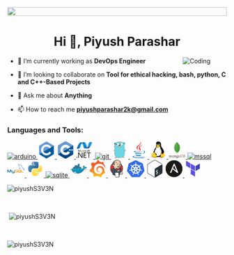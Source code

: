 <img width="100%" height="50%" src="https://wallpapers.com/images/high/rick-and-morty-silhouette-e95nobbtyijewsah.webp">
<h1 align="center">Hi 👋, Piyush Parashar</h1>

<img align="right"  width="20%"  alt="Coding" hight="300"  src="http://3.bp.blogspot.com/-mezFQuiBLdQ/T0-z3j5WfUI/AAAAAAAADrg/TllczQzSOB0/s1600/Hacker+goldfinger+3D+Animated+Gif+at+Hacker+Informer+Artful+3D+GIF+Animator+GIF+Animator+DDD+Ulead+GIF+Animator+websites+blogs+photo+graphics+clipart+the+attention+computer+program+free+download+.gif" >

- 🔭 I’m currently working as **DevOps Engineer**

- 👯 I’m looking to collaborate on **Tool for ethical hacking, bash, python, C and C++-Based Projects**

- 💬 Ask me about **Anything**

- 📫 How to reach me **piyushparashar2k@gmail.com**



<h3 align="left">Languages and Tools:</h3>
<p align="left"> <a href="https://www.arduino.cc/" target="_blank" rel="noreferrer"> <img src="https://cdn.worldvectorlogo.com/logos/arduino-1.svg" alt="arduino" width="40" height="40"/> </a> <a href="https://www.cprogramming.com/" target="_blank" rel="noreferrer"> <img src="https://raw.githubusercontent.com/devicons/devicon/master/icons/c/c-original.svg" alt="c" width="40" height="40"/> </a> <a href="https://www.w3schools.com/cpp/" target="_blank" rel="noreferrer"> <img src="https://raw.githubusercontent.com/devicons/devicon/master/icons/cplusplus/cplusplus-original.svg" alt="cplusplus" width="40" height="40"/> </a> <a href="https://dotnet.microsoft.com/" target="_blank" rel="noreferrer"> <img src="https://raw.githubusercontent.com/devicons/devicon/master/icons/dot-net/dot-net-original-wordmark.svg" alt="dotnet" width="40" height="40"/> </a> <a href="https://www.figma.com/" target="_blank" rel="noreferrer"> </a> <a href="https://git-scm.com/" target="_blank" rel="noreferrer"> <img src="https://www.vectorlogo.zone/logos/git-scm/git-scm-icon.svg" alt="git" width="40" height="40"/> </a> <a href="https://golang.org" target="_blank" rel="noreferrer"> <img src="https://raw.githubusercontent.com/devicons/devicon/master/icons/go/go-original.svg" alt="go" width="40" height="40"/> </a> <a href="https://www.java.com" target="_blank" rel="noreferrer"> <img src="https://raw.githubusercontent.com/devicons/devicon/master/icons/java/java-original.svg" alt="java" width="40" height="40"/> </a> <a href="https://www.linux.org/" target="_blank" rel="noreferrer"> <img src="https://raw.githubusercontent.com/devicons/devicon/master/icons/linux/linux-original.svg" alt="linux" width="40" height="40"/> </a> <a href="https://www.mongodb.com/" target="_blank" rel="noreferrer"> <img src="https://raw.githubusercontent.com/devicons/devicon/master/icons/mongodb/mongodb-original-wordmark.svg" alt="mongodb" width="40" height="40"/> </a> <a href="https://www.microsoft.com/en-us/sql-server" target="_blank" rel="noreferrer"> <img src="https://www.svgrepo.com/show/303229/microsoft-sql-server-logo.svg" alt="mssql" width="40" height="40"/> </a> <a href="https://www.mysql.com/" target="_blank" rel="noreferrer"> <img src="https://raw.githubusercontent.com/devicons/devicon/master/icons/mysql/mysql-original-wordmark.svg" alt="mysql" width="40" height="40"/> </a> <a href="https://www.python.org" target="_blank" rel="noreferrer"> <img src="https://raw.githubusercontent.com/devicons/devicon/master/icons/python/python-original.svg" alt="python" width="40" height="40"/> </a> <a href="https://www.sqlite.org/" target="_blank" rel="noreferrer"> <img src="https://www.vectorlogo.zone/logos/sqlite/sqlite-icon.svg" alt="sqlite" width="40" height="40"/> </a> <a href="https://hub.docker.com/" target="_blank" rel="noreferrer"> <img src="https://raw.githubusercontent.com/devicons/devicon/master/icons/docker/docker-original.svg" alt="docker" width="40" height="40"/> </a> <a href="https://grafana.com/" target="_blank" rel="noreferrer"> <img src="https://raw.githubusercontent.com/devicons/devicon/master/icons/grafana/grafana-original.svg" alt="grafana" width="40" height="40"/>  </a> <a href="https://jenkins.io/" target="_blank" rel="noreferrer"><img src="https://raw.githubusercontent.com/devicons/devicon/master/icons/jenkins/jenkins-original.svg" width="40" height="40"/>  </a> <a href="https://kubernetes.io/" target="_blank" rel="noreferrer"><img src="https://raw.githubusercontent.com/devicons/devicon/master/icons/kubernetes/kubernetes-plain.svg" width="40" height="40"/>  </a> <a><img src="https://raw.githubusercontent.com/devicons/devicon/master/icons/bash/bash-original.svg" width="40" height="40"/>  </a> <a href="https://www.ansible.com/" target="_blank" rel="noreferrer"><img src="https://raw.githubusercontent.com/devicons/devicon/master/icons/ansible/ansible-original.svg" width="40" height="40"/>  </a> <a href="https://www.terraform.io/" target="_blank" rel="noreferrer"><img src="https://raw.githubusercontent.com/devicons/devicon/master/icons/terraform/terraform-original.svg" width="40" height="40"/>  </a></p>

<p>&nbsp;<img align="left" src="https://github-readme-stats.vercel.app/api/top-langs?username=piyushS3V3N&show_icons=true&locale=en&layout=compact" alt="piyushS3V3N" /></p>
<br>
<p>&nbsp;<img align="center" src="https://github-readme-stats.vercel.app/api?username=piyushS3V3N&show_icons=true&locale=en" alt="piyushS3V3N" /></p>
<br>
<p><img align="center" src="https://github-readme-streak-stats.herokuapp.com/?user=piyushS3V3N&" alt="piyushS3V3N" /></p>

